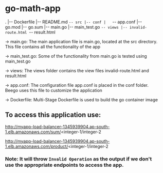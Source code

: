 # go-math-app

.
|-- Dockerfile
|-- README.md
`-- src
    |-- conf
    |   `-- app.conf
    |-- go.mod
    |-- go.sum
    |-- main.go
    |-- main_test.go
    `-- views
        |-- invalid-route.html
        `-- result.html


-> main.go: The main application file is main.go, located at the src directory. This file contains all the functionality of the app

-> main_test.go: Some of the functionality from main.go is tested using main_test.go

-> views: The views folder contains the view files invalid-route.html and result.html

-> app.conf: The configuration file app.conf is placed in the conf folder. Beego uses this file to customize the application

-> Dockerfile: Multi-Stage Dockerfile is used to build the go container image

## To access this application use:

http://myapp-load-balancer-1345939904.ap-south-1.elb.amazonaws.com/sum/<integer-1/integer-2

http://myapp-load-balancer-1345939904.ap-south-1.elb.amazonaws.com/product/<integer-1/integer-2

### Note: It will throw `Invalid Operation` as the output if we don't use the appropriate endpoints to access the app.
